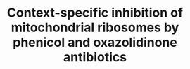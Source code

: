 ---
title: "Context-specific inhibition of mitochondrial ribosomes by phenicol and oxazolidinone antibiotics"
authors: "Bibel B, **Raskar T**, Couvillion M, Lee M, Kleinman JI, Takeuchi-Tomita N, Churchman LS, **Fraser JS**, Galonic Fujimori D"
pub_date: "2025-01-24" #Date of publication. Change from Biorxiv date to Journal date once accepted
journal: "Nucleic Acids Research"
image: "/static/img/pub/2024_bibel.png"
pmid: "39907106"
pmcid: 
biorxiv_version: "2024.08.21.609012v1"
pdf: "http://cdn.fraserlab.com/publications/2024_bibel.pdf"
paired_maps_and_models:
- pdb: '9CN3'
  emdb: '45757'
links:
- name: Churchman lab @ HMS
  url: https://churchman.med.harvard.edu/
- name: Fujimori lab @ UC San Francisco
  url: https://fujimorilab.ucsf.edu
- name: "Celebratory Tweetstorm/Xstorm? by Brianna Bibel"
  url: https://x.com/biochem_bri/status/1826727692861051304?s=46&t=vURdPMsf4ZA3xr27p7hPuw
---